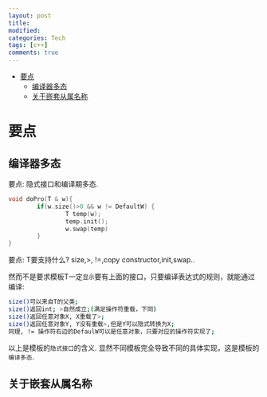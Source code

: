 ```yaml
---
layout: post
title:
modified:
categories: Tech
tags: [c++]
comments: true
---
```

<!-- TOC -->

- [要点](#要点)
    - [编译器多态](#编译器多态)
    - [关于嵌套从属名称](#关于嵌套从属名称)

<!-- /TOC -->

# 要点


## 编译器多态
要点: 隐式接口和编译期多态.
```cpp
void doPro(T & w){
        if(w.size()>0 && w != DefaultW) { 
                T temp(w); 
                temp.init(); 
                w.swap(temp)
        }
}
```
要点:
T要支持什么? size,>, !=,copy constructor,init,swap..

然而不是要求模板T一定`显示`要有上面的接口，只要编译表达式的规则，就能通过编译:
```sh
size()可以来自T的父类;
size()返回int; >自然成立;(满足操作符重载，下同)
size()返回任意对象X, X重载了>; 
size()返回任意对象Y, Y没有重载>,但是Y可以隐式转换为X; 
同理, != 操作符右边的DefaulW可以是任意对象，只要对应的操作符实现了;
```
以上是模板的`隐式接口`的含义.
显然不同模板完全导致不同的具体实现，这是模板的`编译多态`.

## 关于嵌套从属名称
```cpp
```